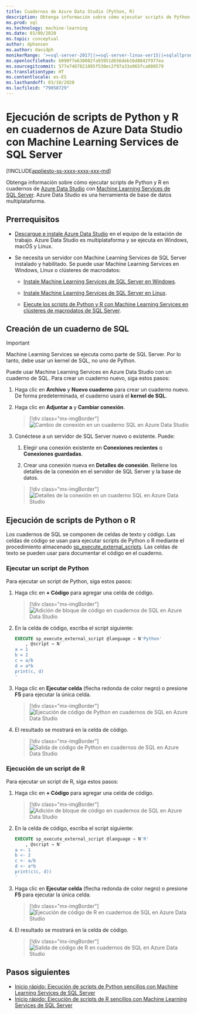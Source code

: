 ```yaml
---
title: Cuadernos de Azure Data Studio (Python, R)
description: Obtenga información sobre cómo ejecutar scripts de Python y R en un cuaderno en Azure Data Studio con Machine Learning Services de SQL Server.
ms.prod: sql
ms.technology: machine-learning
ms.date: 03/09/2020
ms.topic: conceptual
author: dphansen
ms.author: davidph
monikerRange: '>=sql-server-2017||>=sql-server-linux-ver15||=sqlallproducts-allversions'
ms.openlocfilehash: b090f7e630082fa93951db56deb16d8842f977ea
ms.sourcegitcommit: 577e7467821895f530ec2f97a33a965fca808579
ms.translationtype: HT
ms.contentlocale: es-ES
ms.lasthandoff: 03/10/2020
ms.locfileid: "79058729"
---
```

# <a name="run-python-and-r-scripts-in-azure-data-studio-notebooks-with-sql-server-machine-learning-services"></a>Ejecución de scripts de Python y R en cuadernos de Azure Data Studio con Machine Learning Services de SQL Server
[!INCLUDE[appliesto-ss-xxxx-xxxx-xxx-md](../../includes/appliesto-ss-xxxx-xxxx-xxx-md.md)]

Obtenga información sobre cómo ejecutar scripts de Python y R en cuadernos de [Azure Data Studio](https://docs.microsoft.com/sql/azure-data-studio/what-is) con [Machine Learning Services de SQL Server](../what-is-sql-server-machine-learning.md). Azure Data Studio es una herramienta de base de datos multiplataforma.

## <a name="prerequisites"></a>Prerrequisitos

- [Descargue e instale Azure Data Studio](https://docs.microsoft.com/sql/azure-data-studio/download-azure-data-studio) en el equipo de la estación de trabajo. Azure Data Studio es multiplataforma y se ejecuta en Windows, macOS y Linux.

- Se necesita un servidor con Machine Learning Services de SQL Server instalado y habilitado. Se puede usar Machine Learning Services en Windows, Linux o clústeres de macrodatos:

    - [Instale Machine Learning Services de SQL Server en Windows](sql-machine-learning-services-windows-install.md).

    - [Instale Machine Learning Services de SQL Server en Linux](../../linux/sql-server-linux-setup-machine-learning.md).

    - [Ejecute los scripts de Python y R con Machine Learning Services en clústeres de macrodatos de SQL Server](../../big-data-cluster/machine-learning-services.md).

## <a name="create-a-sql-notebook"></a>Creación de un cuaderno de SQL

> [!IMPORTANT]
> Machine Learning Services se ejecuta como parte de SQL Server. Por lo tanto, debe usar un kernel de SQL, no uno de Python.

Puede usar Machine Learning Services en Azure Data Studio con un cuaderno de SQL. Para crear un cuaderno nuevo, siga estos pasos:

1. Haga clic en **Archivo** y **Nuevo cuaderno** para crear un cuaderno nuevo. De forma predeterminada, el cuaderno usará el **kernel de SQL**.

1. Haga clic en **Adjuntar a** y **Cambiar conexión**. 

    > [!div class="mx-imgBorder"]
    > ![Cambio de conexión en un cuaderno SQL en Azure Data Studio](media/ads-attach-to-connection.png)
    
1. Conéctese a un servidor de SQL Server nuevo o existente. Puede:

    1. Elegir una conexión existente en **Conexiones recientes** o **Conexiones guardadas**.

    1. Crear una conexión nueva en **Detalles de conexión**. Rellene los detalles de la conexión en el servidor de SQL Server y la base de datos.

    > [!div class="mx-imgBorder"]
    > ![Detalles de la conexión en un cuaderno SQL en Azure Data Studio](media/ads-connection-details.png)  

## <a name="run-python-or-r-scripts"></a>Ejecución de scripts de Python o R

Los cuadernos de SQL se componen de celdas de texto y código. Las celdas de código se usan para ejecutar scripts de Python o R mediante el procedimiento almacenado [sp_execute_external_scripts](../../relational-databases/system-stored-procedures/sp-execute-external-script-transact-sql.md). Las celdas de texto se pueden usar para documentar el código en el cuaderno.

### <a name="run-a-python-script"></a>Ejecutar un script de Python

Para ejecutar un script de Python, siga estos pasos:

1. Haga clic en **+ Código** para agregar una celda de código.

    > [!div class="mx-imgBorder"]
    > ![Adición de bloque de código en cuadernos de SQL en Azure Data Studio](media/ads-add-code.png)  

1. En la celda de código, escriba el script siguiente:

    ```sql
    EXECUTE sp_execute_external_script @language = N'Python'
        , @script = N'
    a = 1
    b = 2
    c = a/b
    d = a*b
    print(c, d)
    '
    ```

1. Haga clic en **Ejecutar celda** (flecha redonda de color negro) o presione **F5** para ejecutar la única celda.

    > [!div class="mx-imgBorder"]
    > ![Ejecución de código de Python en cuadernos de SQL en Azure Data Studio](media/ads-run-python.png)  

1. El resultado se mostrará en la celda de código.

    > [!div class="mx-imgBorder"]
    > ![Salida de código de Python en cuadernos de SQL en Azure Data Studio](media/ads-run-python-output.png)  

### <a name="run-an-r-script"></a>Ejecución de un script de R

Para ejecutar un script de R, siga estos pasos:

1. Haga clic en **+ Código** para agregar una celda de código.

    > [!div class="mx-imgBorder"]
    > ![Adición de bloque de código en cuadernos de SQL en Azure Data Studio](media/ads-add-code.png)  

1. En la celda de código, escriba el script siguiente:

    ```sql
    EXECUTE sp_execute_external_script @language = N'R'
        , @script = N'
    a <- 1
    b <- 2
    c <- a/b
    d <- a*b
    print(c(c, d))
    '
    ```

1. Haga clic en **Ejecutar celda** (flecha redonda de color negro) o presione **F5** para ejecutar la única celda.

    > [!div class="mx-imgBorder"]
    > ![Ejecución de código de R en cuadernos de SQL en Azure Data Studio](media/ads-run-r.png)  

1. El resultado se mostrará en la celda de código.

    > [!div class="mx-imgBorder"]
    > ![Salida de código de R en cuadernos de SQL en Azure Data Studio](media/ads-run-r-output.png)  

## <a name="next-steps"></a>Pasos siguientes

- [Inicio rápido: Ejecución de scripts de Python sencillos con Machine Learning Services de SQL Server](../tutorials/quickstart-python-create-script.md)
- [Inicio rápido: Ejecución de scripts de R sencillos con Machine Learning Services de SQL Server](../tutorials/quickstart-r-create-script.md)
